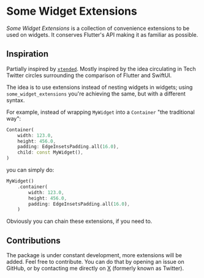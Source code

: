 # Some Widget Extensions

_Some Widget Extensions_ is a collection of convenience extensions to be used on widgets. It conserves Flutter's API making it as familiar as possible.

## Inspiration

Partially inspired by [`xtended`](https://pub.dev/packages/xtended). Mostly inspired by the idea circulating in Tech Twitter circles surrounding the comparison of Flutter and SwiftUI.

The idea is to use extensions instead of nesting widgets in widgets; using `some_widget_extensions` you're achieving the same, but with a different syntax.

For example, instead of wrapping `MyWidget` into a `Container` "the traditional way":

```dart
Container(
    width: 123.0,
    height: 456.0,
    padding: EdgeInsetsPadding.all(16.0),
    child: const MyWidget(),
)
```

you can simply do:

```dart
MyWidget()
    .container(
        width: 123.0,
        height: 456.0,
        padding: EdgeInsetsPadding.all(16.0),
    )
```

Obviously you can chain these extensions, if you need to.

## Contributions

The package is under constant development, more extensions will be added. Feel free to contribute. You can do that by opening an issue on GitHub, or by contacting me directly on [X](https://twitter.com/peteralexbizjak) (formerly known as Twitter).